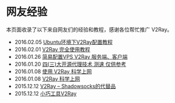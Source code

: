 # 网友经验

本页面收录了以下来自网友们的经验和教程，感谢各位帮忙推广 V2Ray。

* 2016.02.05 [Ubuntu环境下V2Ray配置教程](http://luluseu.moe/?p=365)
* 2016.02.01 [V2Ray 完全使用教程](https://yuan.ga/v2raywan-quan-shi-yong-jiao-cheng/)
* 2016.01.26 [简易配置VPS V2Ray 服务端、客户端](http://ntgeralt.blogspot.ch/2016/01/vps-v2ray.html)
* 2016.01.20 [四(三)大开源代理技术 测速 仅供参考](http://bbs.a9vg.com/thread-4812382-1-1.html)
* 2016.01.08 [使用 V2Ray 科学上网](http://k162.space/across_the_gfw_with_v2ray/)
* 2016.01.08 [V2Ray 科学上网](http://www.gonewto.com/?post/gweuy4)
* 2015.12.12 [V2Ray – Shadowsocks的代替品](https://us-somesky.rhcloud.com/gfw/v2ray.html)
* 2015.12.12 [小巧工具V2Ray](http://bpplpp.cn/v2ray.html)